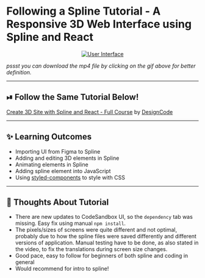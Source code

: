 # Following a Spline Tutorial - A Responsive 3D Web Interface using Spline and React

<div style="text-align: center">
<a href="https://github.com/IsabelChong/spline-tutorial/blob/master/doc/spline-tutorial-ui.mp4?raw=true">
<img src="doc/spline-tutorial-ui_AdobeExpress.gif" alt="User Interface" align="middle"/>
</a>
</div>

_pssst you can download the mp4 file by clicking on the gif above for better definition._

---

## ⏯ Follow the Same Tutorial Below!

[Create 3D Site with Spline and React - Full Course](https://www.youtube.com/watch?v=EJxeMbDTkVI) by [DesignCode](https://www.youtube.com/@DesignCodeTeam)

---

## ✨ Learning Outcomes
- Importing UI from Figma to Spline
- Adding and editing 3D elements in Spline
- Animating elements in Spline
- Adding spline element into JavaScript
- Using [styled-components](https://styled-components.com/) to style with CSS

---

## 💭 Thoughts About Tutorial
- There are new updates to CodeSandbox UI, so the `dependency` tab was missing. Easy fix using manual `npm install`.
- The pixels/sizes of screens were quite different and not optimal, probably due to how the spline files were saved differently and different versions of application. Manual testing have to be done, as also stated in the video, to fix the translations during screen size changes.
- Good pace, easy to follow for beginners of both spline and coding in general
- Would recommend for intro to spline!
